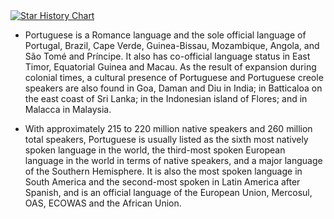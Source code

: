 <a href="https://github.com/hugok79">
  <picture>
    <source media="(prefers-color-scheme: dark)" srcset="https://github-readme-stats.vercel.app/api?username=hugok79&show_icons=true&theme=tokyonight" />
    <source media="(prefers-color-scheme: light)" srcset="https://github-readme-stats.vercel.app/api?username=hugok79&show_icons=true" />
    <img alt="Star History Chart" src="https://github-readme-stats.vercel.app/api?username=hugok79&show_icons=true" />
  </picture>
</a>



* Portuguese is a Romance language and the sole official language of Portugal, Brazil, Cape Verde, Guinea-Bissau, Mozambique, Angola, and São Tomé and Príncipe. It also has co-official language status in East Timor, Equatorial Guinea and Macau. As the result of expansion during colonial times, a cultural presence of Portuguese and Portuguese creole speakers are also found in Goa, Daman and Diu in India; in Batticaloa on the east coast of Sri Lanka; in the Indonesian island of Flores; and in Malacca in Malaysia.

* With approximately 215 to 220 million native speakers and 260 million total speakers, Portuguese is usually listed as the sixth most natively spoken language in the world, the third-most spoken European language in the world in terms of native speakers, and a major language of the Southern Hemisphere. It is also the most spoken language in South America and the second-most spoken in Latin America after Spanish, and is an official language of the European Union, Mercosul, OAS, ECOWAS and the African Union.
